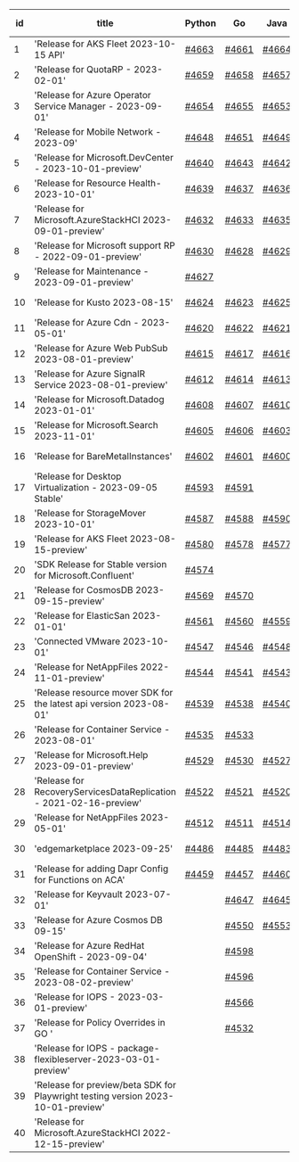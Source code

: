 | id | title | Python | Go | Java | Js | created date | target date | status |
| ------ | ------ | ------ | ------ | ------ | ------ | ------ | ------ | :-----: |
| 1 | 'Release for AKS Fleet 2023-10-15 API'  | [#4663](https://github.com/Azure/sdk-release-request/issues/4663)  | [#4661](https://github.com/Azure/sdk-release-request/issues/4661)  | [#4664](https://github.com/Azure/sdk-release-request/issues/4664)  | [#4662](https://github.com/Azure/sdk-release-request/issues/4662)  | 10-18 | 11-24 |  |
| 2 | 'Release for QuotaRP - 2023-02-01'  | [#4659](https://github.com/Azure/sdk-release-request/issues/4659)  | [#4658](https://github.com/Azure/sdk-release-request/issues/4658)  | [#4657](https://github.com/Azure/sdk-release-request/issues/4657)  | [#4660](https://github.com/Azure/sdk-release-request/issues/4660)  | 10-17 | 11-24 |  |
| 3 | 'Release for Azure Operator Service Manager - 2023-09-01'  | [#4654](https://github.com/Azure/sdk-release-request/issues/4654)  | [#4655](https://github.com/Azure/sdk-release-request/issues/4655)  | [#4653](https://github.com/Azure/sdk-release-request/issues/4653)  | [#4652](https://github.com/Azure/sdk-release-request/issues/4652)  | 10-13 | 11-24 |  |
| 4 | 'Release for Mobile Network - 2023-09'  | [#4648](https://github.com/Azure/sdk-release-request/issues/4648)  | [#4651](https://github.com/Azure/sdk-release-request/issues/4651)  | [#4649](https://github.com/Azure/sdk-release-request/issues/4649)  | [#4650](https://github.com/Azure/sdk-release-request/issues/4650)  | 10-13 | 11-24 |  |
| 5 | 'Release for Microsoft.DevCenter - 2023-10-01-preview'  | [#4640](https://github.com/Azure/sdk-release-request/issues/4640)  | [#4643](https://github.com/Azure/sdk-release-request/issues/4643)  | [#4642](https://github.com/Azure/sdk-release-request/issues/4642)  | [#4641](https://github.com/Azure/sdk-release-request/issues/4641)  | 10-12 | 10-27 |  |
| 6 | 'Release for Resource Health- 2023-10-01'  | [#4639](https://github.com/Azure/sdk-release-request/issues/4639)  | [#4637](https://github.com/Azure/sdk-release-request/issues/4637)  | [#4636](https://github.com/Azure/sdk-release-request/issues/4636)  | [#4638](https://github.com/Azure/sdk-release-request/issues/4638)  | 10-12 | 10-27 |  |
| 7 | 'Release for Microsoft.AzureStackHCI 2023-09-01-preview'  | [#4632](https://github.com/Azure/sdk-release-request/issues/4632)  | [#4633](https://github.com/Azure/sdk-release-request/issues/4633)  | [#4635](https://github.com/Azure/sdk-release-request/issues/4635)  | [#4634](https://github.com/Azure/sdk-release-request/issues/4634)  | 10-12 | 10-27 | Hold on by JS/ |
| 8 | 'Release for Microsoft support RP - 2022-09-01-preview'  | [#4630](https://github.com/Azure/sdk-release-request/issues/4630)  | [#4628](https://github.com/Azure/sdk-release-request/issues/4628)  | [#4629](https://github.com/Azure/sdk-release-request/issues/4629)  | [#4631](https://github.com/Azure/sdk-release-request/issues/4631)  | 10-12 | 10-27 |  |
| 9 | 'Release for Maintenance - 2023-09-01-preview'  | [#4627](https://github.com/Azure/sdk-release-request/issues/4627)  |  |  |  | 10-09 | 10-27 |  |
| 10 | 'Release for Kusto 2023-08-15'  | [#4624](https://github.com/Azure/sdk-release-request/issues/4624)  | [#4623](https://github.com/Azure/sdk-release-request/issues/4623)  | [#4625](https://github.com/Azure/sdk-release-request/issues/4625)  | [#4626](https://github.com/Azure/sdk-release-request/issues/4626)  | 10-09 | 10-27 |  |
| 11 | 'Release for Azure Cdn - 2023-05-01'  | [#4620](https://github.com/Azure/sdk-release-request/issues/4620)  | [#4622](https://github.com/Azure/sdk-release-request/issues/4622)  | [#4621](https://github.com/Azure/sdk-release-request/issues/4621)  | [#4619](https://github.com/Azure/sdk-release-request/issues/4619)  | 10-08 | 10-27 |  |
| 12 | 'Release for Azure Web PubSub 2023-08-01-preview'  | [#4615](https://github.com/Azure/sdk-release-request/issues/4615)  | [#4617](https://github.com/Azure/sdk-release-request/issues/4617)  | [#4616](https://github.com/Azure/sdk-release-request/issues/4616)  | [#4618](https://github.com/Azure/sdk-release-request/issues/4618)  | 10-07 | 10-27 |  |
| 13 | 'Release for Azure SignalR Service 2023-08-01-preview'  | [#4612](https://github.com/Azure/sdk-release-request/issues/4612)  | [#4614](https://github.com/Azure/sdk-release-request/issues/4614)  | [#4613](https://github.com/Azure/sdk-release-request/issues/4613)  | [#4611](https://github.com/Azure/sdk-release-request/issues/4611)  | 10-07 | 10-27 |  |
| 14 | 'Release for Microsoft.Datadog 2023-01-01'  | [#4608](https://github.com/Azure/sdk-release-request/issues/4608)  | [#4607](https://github.com/Azure/sdk-release-request/issues/4607)  | [#4610](https://github.com/Azure/sdk-release-request/issues/4610)  | [#4609](https://github.com/Azure/sdk-release-request/issues/4609)  | 10-06 | 10-27 |  |
| 15 | 'Release for Microsoft.Search 2023-11-01'  | [#4605](https://github.com/Azure/sdk-release-request/issues/4605)  | [#4606](https://github.com/Azure/sdk-release-request/issues/4606)  | [#4603](https://github.com/Azure/sdk-release-request/issues/4603)  | [#4604](https://github.com/Azure/sdk-release-request/issues/4604)  | 10-03 | 10-27 |  |
| 16 | 'Release for BareMetalInstances'  | [#4602](https://github.com/Azure/sdk-release-request/issues/4602)  | [#4601](https://github.com/Azure/sdk-release-request/issues/4601)  | [#4600](https://github.com/Azure/sdk-release-request/issues/4600)  | [#4599](https://github.com/Azure/sdk-release-request/issues/4599)  | 10-02 | 10-27 | Hold on by JS/ |
| 17 | 'Release for Desktop Virtualization - 2023-09-05 Stable'  | [#4593](https://github.com/Azure/sdk-release-request/issues/4593)  | [#4591](https://github.com/Azure/sdk-release-request/issues/4591)  |  | [#4594](https://github.com/Azure/sdk-release-request/issues/4594)  | 09-28 | 10-27 |  |
| 18 | 'Release for StorageMover 2023-10-01'  | [#4587](https://github.com/Azure/sdk-release-request/issues/4587)  | [#4588](https://github.com/Azure/sdk-release-request/issues/4588)  | [#4590](https://github.com/Azure/sdk-release-request/issues/4590)  | [#4589](https://github.com/Azure/sdk-release-request/issues/4589)  | 09-28 | 10-27 |  |
| 19 | 'Release for AKS Fleet 2023-08-15-preview'  | [#4580](https://github.com/Azure/sdk-release-request/issues/4580)  | [#4578](https://github.com/Azure/sdk-release-request/issues/4578)  | [#4577](https://github.com/Azure/sdk-release-request/issues/4577)  | [#4579](https://github.com/Azure/sdk-release-request/issues/4579)  | 09-26 | 10-27 |  |
| 20 | 'SDK Release for Stable version for Microsoft.Confluent'  | [#4574](https://github.com/Azure/sdk-release-request/issues/4574)  |  |  |  | 09-26 | 10-27 | Hold on by Python/ |
| 21 | 'Release for CosmosDB 2023-09-15-preview'  | [#4569](https://github.com/Azure/sdk-release-request/issues/4569)  | [#4570](https://github.com/Azure/sdk-release-request/issues/4570)  |  | [#4572](https://github.com/Azure/sdk-release-request/issues/4572)  | 09-26 | 10-27 | Hold on by JS/ |
| 22 | 'Release for ElasticSan 2023-01-01'  | [#4561](https://github.com/Azure/sdk-release-request/issues/4561)  | [#4560](https://github.com/Azure/sdk-release-request/issues/4560)  | [#4559](https://github.com/Azure/sdk-release-request/issues/4559)  | [#4558](https://github.com/Azure/sdk-release-request/issues/4558)  | 09-25 | 10-27 |  |
| 23 | 'Connected VMware 2023-10-01'  | [#4547](https://github.com/Azure/sdk-release-request/issues/4547)  | [#4546](https://github.com/Azure/sdk-release-request/issues/4546)  | [#4548](https://github.com/Azure/sdk-release-request/issues/4548)  | [#4549](https://github.com/Azure/sdk-release-request/issues/4549)  | 09-22 | 10-27 |  |
| 24 | 'Release for NetAppFiles 2022-11-01-preview'  | [#4544](https://github.com/Azure/sdk-release-request/issues/4544)  | [#4541](https://github.com/Azure/sdk-release-request/issues/4541)  | [#4543](https://github.com/Azure/sdk-release-request/issues/4543)  | [#4542](https://github.com/Azure/sdk-release-request/issues/4542)  | 09-21 | 10-27 | Hold on by JS/ |
| 25 | 'Release resource mover SDK for the latest api version 2023-08-01'  | [#4539](https://github.com/Azure/sdk-release-request/issues/4539)  | [#4538](https://github.com/Azure/sdk-release-request/issues/4538)  | [#4540](https://github.com/Azure/sdk-release-request/issues/4540)  | [#4537](https://github.com/Azure/sdk-release-request/issues/4537)  | 09-21 | 10-27 |  |
| 26 | 'Release for Container Service - 2023-08-01'  | [#4535](https://github.com/Azure/sdk-release-request/issues/4535)  | [#4533](https://github.com/Azure/sdk-release-request/issues/4533)  |  | [#4534](https://github.com/Azure/sdk-release-request/issues/4534)  | 09-21 | 10-27 | Hold on by JS/ |
| 27 | 'Release for Microsoft.Help 2023-09-01-preview'  | [#4529](https://github.com/Azure/sdk-release-request/issues/4529)  | [#4530](https://github.com/Azure/sdk-release-request/issues/4530)  | [#4527](https://github.com/Azure/sdk-release-request/issues/4527)  | [#4528](https://github.com/Azure/sdk-release-request/issues/4528)  | 09-20 | 10-27 |  |
| 28 | 'Release for RecoveryServicesDataReplication - 2021-02-16-preview'  | [#4522](https://github.com/Azure/sdk-release-request/issues/4522)  | [#4521](https://github.com/Azure/sdk-release-request/issues/4521)  | [#4520](https://github.com/Azure/sdk-release-request/issues/4520)  | [#4519](https://github.com/Azure/sdk-release-request/issues/4519)  | 09-13 | 10-27 |  |
| 29 | 'Release for NetAppFiles 2023-05-01'  | [#4512](https://github.com/Azure/sdk-release-request/issues/4512)  | [#4511](https://github.com/Azure/sdk-release-request/issues/4511)  | [#4514](https://github.com/Azure/sdk-release-request/issues/4514)  | [#4513](https://github.com/Azure/sdk-release-request/issues/4513)  | 09-08 | 10-27 |  |
| 30 | 'edgemarketplace 2023-09-25'  | [#4486](https://github.com/Azure/sdk-release-request/issues/4486)  | [#4485](https://github.com/Azure/sdk-release-request/issues/4485)  | [#4483](https://github.com/Azure/sdk-release-request/issues/4483)  | [#4484](https://github.com/Azure/sdk-release-request/issues/4484)  | 08-31 | 09-22 | Hold on by JS/Java/Go/Python/ |
| 31 | 'Release for adding Dapr Config for Functions on ACA'  | [#4459](https://github.com/Azure/sdk-release-request/issues/4459)  | [#4457](https://github.com/Azure/sdk-release-request/issues/4457)  | [#4460](https://github.com/Azure/sdk-release-request/issues/4460)  | [#4458](https://github.com/Azure/sdk-release-request/issues/4458)  | 08-23 | 09-22 | Hold on by JS/Java/Go/Python/ |
| 32 | 'Release for Keyvault 2023-07-01'  |  | [#4647](https://github.com/Azure/sdk-release-request/issues/4647)  | [#4645](https://github.com/Azure/sdk-release-request/issues/4645)  | [#4644](https://github.com/Azure/sdk-release-request/issues/4644)  | 10-13 | 10-27 |  |
| 33 | 'Release for Azure Cosmos DB 09-15'  |  | [#4550](https://github.com/Azure/sdk-release-request/issues/4550)  | [#4553](https://github.com/Azure/sdk-release-request/issues/4553)  | [#4552](https://github.com/Azure/sdk-release-request/issues/4552)  | 09-22 | 10-27 | Hold on by Java/ |
| 34 | 'Release for Azure RedHat OpenShift - 2023-09-04'  |  | [#4598](https://github.com/Azure/sdk-release-request/issues/4598)  |  |  | 10-02 | 10-27 |  |
| 35 | 'Release for Container Service - 2023-08-02-preview'  |  | [#4596](https://github.com/Azure/sdk-release-request/issues/4596)  |  | [#4595](https://github.com/Azure/sdk-release-request/issues/4595)  | 09-29 | 10-27 |  |
| 36 | 'Release for IOPS  - 2023-03-01-preview'  |  | [#4566](https://github.com/Azure/sdk-release-request/issues/4566)  |  |  | 09-25 | 10-27 |  |
| 37 | 'Release for Policy Overrides in GO '  |  | [#4532](https://github.com/Azure/sdk-release-request/issues/4532)  |  |  | 09-20 | 10-27 |  |
| 38 | 'Release for IOPS  - package-flexibleserver-2023-03-01-preview'  |  |  |  | [#4568](https://github.com/Azure/sdk-release-request/issues/4568)  | 09-25 | 10-27 |  |
| 39 | 'Release for preview/beta SDK for Playwright testing version 2023-10-01-preview'  |  |  |  | [#4518](https://github.com/Azure/sdk-release-request/issues/4518)  | 09-13 | 10-27 |  |
| 40 | 'Release for Microsoft.AzureStackHCI 2022-12-15-preview'  |  |  |  | [#4352](https://github.com/Azure/sdk-release-request/issues/4352)  | 07-20 | 09-22 | Hold on by JS/ |
